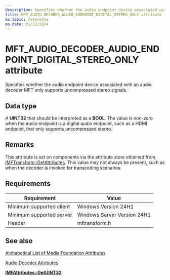 ```yaml
---
description: Specifies whether the audio endpoint device associated with an audio decoder MFT only supports uncompressed stereo signals.
title: MFT_AUDIO_DECODER_AUDIO_ENDPOINT_DIGITAL_STEREO_ONLY attribute (mftransform.h)
ms.topic: reference
ms.date: 01/23/2024
---
```


# MFT\_AUDIO\_DECODER\_AUDIO\_ENDPOINT\_DIGITAL\_STEREO\_ONLY attribute

Specifies whether the audio endpoint device associated with an audio decoder MFT only supports uncompressed stereo signals.

## Data type

A **UINT32** that should be interpreted as a **BOOL**. The value is non-zero when the audio endpoint is a digital audio endpoint, such as a HDMI endpoint, that only supports uncompressed stereo.

## Remarks

This attribute is set on components via the attribute store obtained from [IMFTransform::GetAttributes](/windows/win32/api/mftransform/nf-mftransform-imftransform-getattributes). This value may not always be present, such as when the decoder is invoked for transcoding scenarios.

## Requirements

| Requirement | Value |
|-------------------------------------|---------------------|
| Minimum supported client | Windows Version 24H1 |
| Minimum supported server | Windows Server Version 24H1 |
| Header | mftransform.h |



## See also

<dl> <dt>

[Alphabetical List of Media Foundation Attributes](alphabetical-list-of-media-foundation-attributes.md)
</dt> <dt>

[Audio Decoder Attributes](audio-decoder-attributes.md)
</dt> <dt>

[**IMFAttributes::GetUINT32**](/windows/desktop/api/mfobjects/nf-mfobjects-imfattributes-getuint32)
</dt>  </dl>

 

 
